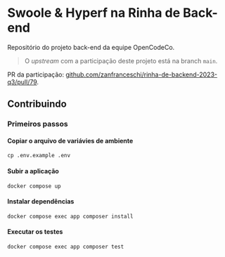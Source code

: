 # Swoole & Hyperf na Rinha de Back-end

Repositório do projeto back-end da equipe OpenCodeCo.

> O *upstream* com a participação deste projeto está na branch `main`.

PR da participação: [github.com/zanfranceschi/rinha-de-backend-2023-q3/pull/79](https://github.com/zanfranceschi/rinha-de-backend-2023-q3/pull/79).

## Contribuindo

### Primeiros passos

#### Copiar o arquivo de variávies de ambiente
```shell
cp .env.example .env
```

#### Subir a aplicação
```shell
docker compose up
```

#### Instalar dependências
```shell
docker compose exec app composer install
```

#### Executar os testes
```shell
docker compose exec app composer test
```
